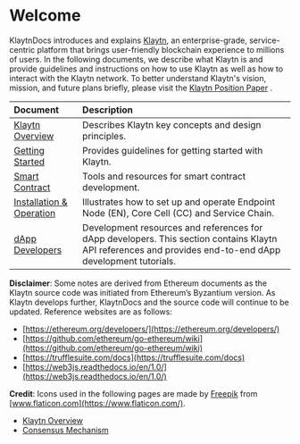 # Welcome <a id="welcome"></a>

KlaytnDocs introduces and explains [Klaytn](https://www.klaytn.com/), an enterprise-grade, service-centric platform that brings user-friendly blockchain experience to millions of users. In the following documents, we describe what Klaytn is and provide guidelines and instructions on how to use Klaytn as well as how to interact with the Klaytn network. To better understand Klaytn's vision, mission, and future plans briefly, please visit the [Klaytn Position Paper](https://www.klaytn.com/Klaytn_PositionPaper_V2.1.0.pdf) .

| Document                                     | Description                                                                                                                                               |
|:-------------------------------------------- |:--------------------------------------------------------------------------------------------------------------------------------------------------------- |
| [Klaytn Overview](klaytn/README.md)          | Describes Klaytn key concepts and design principles.                                                                                                      |
| [Getting Started](getting-started/README.md) | Provides guidelines for getting started with Klaytn.                                                                                                      |
| [Smart Contract](smart-contract/README.md)   | Tools and resources for smart contract development.                                                                                                       |
| [Installation & Operation](node/README.md)   | Illustrates how to set up and operate Endpoint Node (EN), Core Cell (CC) and Service Chain.                                                               |
| [dApp Developers](dapp/README.md)            | Development resources and references for dApp developers. This section contains Klaytn API references and provides end-to-end dApp development tutorials. |

**Disclaimer**: Some notes are derived from Ethereum documents as the Klaytn source code was initiated from Ethereum’s Byzantium version. As Klaytn develops further, KlaytnDocs and the source code will continue to be updated. Reference websites are as follows:

* [https://ethereum.org/developers/](https://ethereum.org/developers/)
* [https://github.com/ethereum/go-ethereum/wiki](https://github.com/ethereum/go-ethereum/wiki)
* [https://trufflesuite.com/docs](https://trufflesuite.com/docs)
* [https://web3js.readthedocs.io/en/1.0/](https://web3js.readthedocs.io/en/1.0/)


**Credit**: Icons used in the following pages are made by [Freepik](https://www.flaticon.com/authors/freepik) from [www.flaticon.com](https://www.flaticon.com/).

* [Klaytn Overview](klaytn/README.md)
* [Consensus Mechanism](klaytn/design/consensus-mechanism.md)
